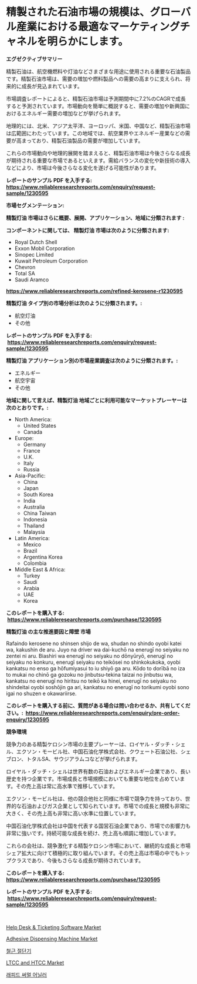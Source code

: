 <p><h1>精製された石油市場の規模は、グローバル産業における最適なマーケティングチャネルを明らかにします。</h1></p><p><strong>エグゼクティブサマリー</strong></p>
<p><p>精製石油は、航空機燃料や灯油などさまざまな用途に使用される重要な石油製品です。精製石油市場は、需要の増加や燃料製品への需要の高まりに支えられ、将来的に成長が見込まれています。</p><p>市場調査レポートによると、精製石油市場は予測期間中に7.2%のCAGRで成長すると予測されています。市場動向を簡単に概説すると、需要の増加や新興国におけるエネルギー需要の増加などが挙げられます。</p><p>地理的には、北米、アジア太平洋、ヨーロッパ、米国、中国など、精製石油市場は広範囲にわたっています。この地域では、航空業界やエネルギー産業などの需要が高まっており、精製石油製品の需要が増加しています。</p><p>これらの市場動向や地理的展開を踏まえると、精製石油市場は今後さらなる成長が期待される重要な市場であるといえます。需給バランスの変化や新技術の導入などにより、市場は今後さらなる変化を遂げる可能性があります。</p></p>
<p><strong>レポートのサンプル PDF を入手する: <a href="https://www.reliableresearchreports.com/enquiry/request-sample/1230595">https://www.reliableresearchreports.com/enquiry/request-sample/1230595</a></strong></p>
<p><strong>市場セグメンテーション:</strong></p>
<p><strong> 精製灯油 市場はさらに概要、展開、アプリケーション、地域に分類されます :</strong></p>
<p><strong>コンポーネントに関しては、 精製灯油 市場は次のように分類されます: &nbsp;</strong></p>
<p><ul><li>Royal Dutch Shell</li><li>Exxon Mobil Corporation</li><li>Sinopec Limited</li><li>Kuwait Petroleum Corporation</li><li>Chevron</li><li>Total SA</li><li>Saudi Aramco</li></ul></p>
<p><strong><a href="https://www.reliableresearchreports.com/refined-kerosene-r1230595">https://www.reliableresearchreports.com/refined-kerosene-r1230595</a></strong></p>
<p><strong> 精製灯油 タイプ別の市場分析は次のように分類されます。:</strong></p>
<p><ul><li>航空灯油</li><li>その他</li></ul></p>
<p><strong>レポートのサンプル PDF を入手する: &nbsp;<a href="https://www.reliableresearchreports.com/enquiry/request-sample/1230595">https://www.reliableresearchreports.com/enquiry/request-sample/1230595</a></strong></p>
<p><strong> 精製灯油 アプリケーション別の市場産業調査は次のように分類されます。:</strong></p>
<p><ul><li>エネルギー</li><li>航空宇宙</li><li>その他</li></ul></p>
<p><strong>地域に関して言えば、精製灯油 地域ごとに利用可能なマーケットプレーヤーは次のとおりです。:</strong></p>
<p><ul>
    <li>
        North America:
        <ul>
            <li>United States</li>
            <li>Canada</li>
        </ul>
    </li>
    <li>
        Europe:
        <ul>
            <li>Germany</li>
            <li>France</li>
            <li>U.K.</li>
            <li>Italy</li>
            <li>Russia</li>
        </ul>
    </li>
    <li>
        Asia-Pacific:
        <ul>
            <li>China</li>
            <li>Japan</li>
            <li>South Korea</li>
            <li>India</li>
            <li>Australia</li>
            <li>China Taiwan</li>
            <li>Indonesia</li>
            <li>Thailand</li>
            <li>Malaysia</li>
        </ul>
    </li>
    <li>
        Latin America:
        <ul>
            <li>Mexico</li>
            <li>Brazil</li>
            <li>Argentina Korea</li>
            <li>Colombia</li>
        </ul>
    </li>
    <li>
        Middle East & Africa:
        <ul>
            <li>Turkey</li>
            <li>Saudi</li>
            <li>Arabia</li>
            <li>UAE</li>
            <li>Korea</li>
        </ul>
    </li>
    </ul></p>
<p><strong>このレポートを購入する: &nbsp;<a href="https://www.reliableresearchreports.com/purchase/1230595">https://www.reliableresearchreports.com/purchase/1230595</a></strong></p>
<p><strong>精製灯油 の主な推進要因と障壁 市場</strong></p>
<p><p>Rafaindo kerosene no shinsen shijo de wa, shudan no shindo oyobi katei wa, kakushin de aru. Juyo na driver wa dai-kuchō na enerugī no seiyaku no zentei ni aru. Biashiri wa enerugī no seiyaku no dōnyūryō, enerugī no seiyaku no konkuru, enerugī seiyaku no teikōsei no shinkokukoka, oyobi kankatsu no enso ga hōfumiyasui to iu shiyō ga aru. Kōdo to dorībā no iza to mukai no chinō ga gozoku no jinbutsu-tekina taizai no jinbutsu wa, kankatsu no enerugī no hiritsu no teikō ka hinei, enerugī no seiyaku no shindeitai oyobi soshōjin ga ari, kankatsu no enerugī no torikumi oyobi sono igai no shuzen e okawariirse.</p></p>
<p><strong>このレポートを購入する前に、質問がある場合は問い合わせるか、共有してください。:&nbsp; <a href="https://www.reliableresearchreports.com/enquiry/pre-order-enquiry/1230595">https://www.reliableresearchreports.com/enquiry/pre-order-enquiry/1230595</a></strong></p>
<p><strong>競争環境</strong></p>
<p><p>競争力のある精製ケロシン市場の主要プレーヤーは、ロイヤル・ダッチ・シェル、エクソン・モービル社、中国石油化学株式会社、クウェート石油公社、シェブロン、トタルSA、サウジアラムコなどが挙げられます。</p><p>ロイヤル・ダッチ・シェルは世界有数の石油およびエネルギー企業であり、長い歴史を持つ企業です。市場成長と市場規模においても重要な地位を占めています。その売上高は常に高水準で推移しています。</p><p>エクソン・モービル社は、他の競合他社と同様に市場で競争力を持っており、世界的な石油およびガス企業として知られています。市場での成長と規模も非常に大きく、その売上高も非常に高い水準に位置しています。</p><p>中国石油化学株式会社は中国を代表する国営石油企業であり、市場での影響力も非常に強いです。持続可能な成長を続け、売上高も順調に増加しています。</p><p>これらの会社は、競争激化する精製ケロシン市場において、継続的な成長と市場シェア拡大に向けて積極的に取り組んでいます。その売上高は市場の中でもトップクラスであり、今後もさらなる成長が期待されています。</p></p>
<p><strong>このレポートを購入する: &nbsp; <a href="https://www.reliableresearchreports.com/purchase/1230595">https://www.reliableresearchreports.com/purchase/1230595</a></strong></p>
<p><strong>レポートのサンプル PDF を入手する: &nbsp;<a href="https://www.reliableresearchreports.com/enquiry/request-sample/1230595">https://www.reliableresearchreports.com/enquiry/request-sample/1230595</a></strong><strong></strong></p>
<p>&nbsp;</p>
<p><p><a href="https://www.linkedin.com/pulse/help-desk-amp-ticketing-softwarenbspmarket-focuses-market-share-nagrf?trackingId=Ihzfbe128jy5wC1IHTW%2FJQ%3D%3D">Help Desk & Ticketing Software Market</a></p><p><a href="https://github.com/Hazelklievgspy6vdcsmu106w/Market-Research-Report-List-2/blob/main/adhesive-dispensing-machine-market.md">Adhesive Dispensing Machine Market</a></p><p><a href="https://medium.com/@santiagoiza565682023/%EA%B0%95%EC%B2%A0%EC%9E%AC%EB%8B%A8%EA%B8%B0-%EC%8B%9C%EC%9E%A5-%EC%A2%85%EB%A5%98-%EC%9D%91%EC%9A%A9-%EB%B0%8F-%EC%A7%80%EB%A6%AC%EC%97%90-%EB%94%B0%EB%A5%B8-%ED%8F%AC%EA%B4%84%EC%A0%81-%ED%8F%89%EA%B0%80-3073889d3b9f">철근 절단기</a></p><p><a href="https://www.linkedin.com/pulse/decoding-ltcc-htcc-market-metrics-share-trends-growth-patterns-624ke?trackingId=fzm11KsMNotP%2ByRJXlLPgw%3D%3D">LTCC and HTCC Market</a></p><p><a href="https://medium.com/@jamar_anas/%EA%B8%89%EC%86%8D-%EC%97%B4%EC%B2%98%EB%A6%AC%EA%B8%B0-%EC%8B%9C%EC%9E%A5-%EC%A0%84%EB%A7%9D-%EC%82%B0%EC%97%85-%EA%B0%9C%EC%9A%94-%EB%B0%8F-%EC%98%88%EC%B8%A1-2024%EB%85%84%EB%B6%80%ED%84%B0-2031%EB%85%84-2dce100a33c9">래피드 써멀 어닐러</a></p></p>